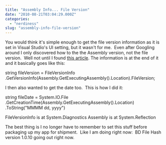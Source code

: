 ```yaml
---
title: "Assembly Info... File Version"
date: "2010-08-21T03:04:29.000Z"
categories: 
  - "nerdiness"
slug: "assembly-info-file-version"
---
```


You would think it's simple enough to get the file version information as it is set in Visual Studio's UI setting, but it wasn't for me.  Even after Googling around I only discovered how to the the Assembly version, not the file version.  Well not until I found [this article](http://all-things-pure.blogspot.com/2009/09/assembly-version-file-version-product.html). The information is at the end of it and it basically goes like this:

string fileVersion = FileVersionInfo
       .GetVersionInfo(Assembly.GetExecutingAssembly().Location).FileVersion;

I then also wanted to get the date too.  This is how I did it:

string fileDate = System.IO.File
       .GetCreationTime(Assembly.GetExecutingAssembly().Location)
       .ToString("MMMM dd, yyyy")

FileVersionInfo is at System.Diagnostics Assembly is at System.Reflection

The best thing is I no longer have to remember to set this stuff before packaging up my app for shipment.  Like I am doing right now:  BD File Hash version 1.0.10 going out right now.
